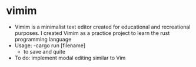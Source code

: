 # vimim

- Vimim is a minimalist text editor created for educational and recreational purposes. I created Vimim as a practice project to learn the rust programming language
- Usage: 
    -cargo run [filename]
    - <C-c> to save and quite
- To do: implement modal editing similar to Vim
